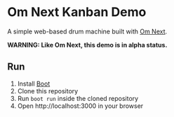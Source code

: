 # Om Next Kanban Demo

A simple web-based drum machine built with [Om
Next](https://github.com/omcljs/om).

**WARNING: Like Om Next, this demo is in alpha status.**

## Run

1. Install [Boot](https://github.com/boot-clj/boot)
2. Clone this repository
3. Run `boot run` inside the cloned repository
4. Open http://localhost:3000 in your browser
